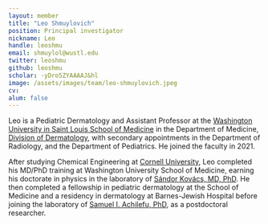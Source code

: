 ```yaml
---
layout: member
title: "Leo Shmuylovich"
position: Principal investigator
nickname: Leo
handle: leoshmu
email: shmuylol@wustl.edu
twitter: leoshmu
github: leoshmu
scholar: -yDro5ZYAAAAJ&hl
image: /assets/images/team/leo-shmuylovich.jpeg
cv: 
alum: false
---
```

Leo is a Pediatric Dermatology and Assistant Professor at the [Washington University in Saint Louis School of Medicine] in the Department of Medicine, [Division of Dermatology], with secondary appointments in the Department of Radiology, and the Department of Pediatrics. He joined the faculty in 2021.

After studying Chemical Engineering at [Cornell University], Leo completed his MD/PhD training at Washington University School of Medicine, earning his doctorate in physics in the laboratory of [Sándor Kovács, MD, PhD]. He then completed a fellowship in pediatric dermatology at the School of Medicine and a residency in dermatology at Barnes-Jewish Hospital before joining the laboratory of [Samuel I. Achilefu, PhD], as a postdoctoral researcher. 


[Washington University in Saint Louis School of Medicine]: https://medicine.wustl.edu
[Division of Dermatology]: https://dermatology.wustl.edu
[Sándor Kovács, MD, PhD]: https://cardiovascularresearch.wustl.edu/sandor-j-kovacs-phd-md/
[Samuel I. Achilefu, PhD]: https://opticalradiologylab.wustl.edu/
[Cornell University]: https://www.cheme.cornell.edu/cbe
